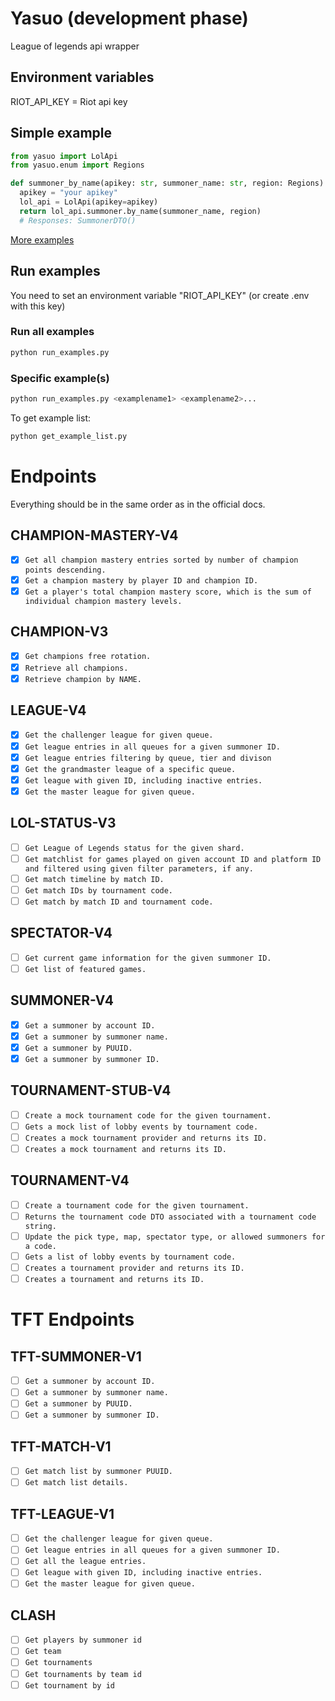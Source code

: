 # Yasuo (development phase)

League of legends api wrapper

## Environment variables

RIOT_API_KEY = Riot api key

## Simple example

```python
from yasuo import LolApi
from yasuo.enum import Regions

def summoner_by_name(apikey: str, summoner_name: str, region: Regions):
  apikey = "your apikey"
  lol_api = LolApi(apikey=apikey)
  return lol_api.summoner.by_name(summoner_name, region)
  # Responses: SummonerDTO()
```
[More examples](https://github.com/Sansossio/yasuo/tree/master/examples)

## Run examples

You need to set an environment variable "RIOT_API_KEY" (or create .env with this key)

### Run all examples
```sh
python run_examples.py
```

### Specific example(s)
```sh
python run_examples.py <examplename1> <examplename2>...
```

To get example list:
```sh
python get_example_list.py
```

# Endpoints 
Everything should be in the same order as in the official docs.
## CHAMPION-MASTERY-V4
- [x] `Get all champion mastery entries sorted by number of champion points descending.`
- [x] `Get a champion mastery by player ID and champion ID.`
- [x] `Get a player's total champion mastery score, which is the sum of individual champion mastery levels.`
## CHAMPION-V3
- [x] `Get champions free rotation.`
- [x] `Retrieve all champions.`
- [x] `Retrieve champion by NAME.`
## LEAGUE-V4
- [x] `Get the challenger league for given queue.`
- [x] `Get league entries in all queues for a given summoner ID.`
- [x] `Get league entries filtering by queue, tier and divison`
- [x] `Get the grandmaster league of a specific queue.`
- [x] `Get league with given ID, including inactive entries.`
- [x] `Get the master league for given queue.`
## LOL-STATUS-V3
- [ ] `Get League of Legends status for the given shard.`
- [ ] `Get matchlist for games played on given account ID and platform ID and filtered using given filter parameters, if any.`
- [ ] `Get match timeline by match ID.`
- [ ] `Get match IDs by tournament code.`
- [ ] `Get match by match ID and tournament code.`
## SPECTATOR-V4
- [ ] `Get current game information for the given summoner ID.`
- [ ] `Get list of featured games.`
## SUMMONER-V4
- [x] `Get a summoner by account ID.`
- [x] `Get a summoner by summoner name.`
- [x] `Get a summoner by PUUID.`
- [x] `Get a summoner by summoner ID.`
## TOURNAMENT-STUB-V4
- [ ] `Create a mock tournament code for the given tournament.`
- [ ] `Gets a mock list of lobby events by tournament code.`
- [ ] `Creates a mock tournament provider and returns its ID.`
- [ ] `Creates a mock tournament and returns its ID.`
## TOURNAMENT-V4
- [ ] `Create a tournament code for the given tournament.`
- [ ] `Returns the tournament code DTO associated with a tournament code string.`
- [ ] `Update the pick type, map, spectator type, or allowed summoners for a code.`
- [ ] `Gets a list of lobby events by tournament code.`
- [ ] `Creates a tournament provider and returns its ID.`
- [ ] `Creates a tournament and returns its ID.`

# TFT Endpoints
## TFT-SUMMONER-V1
- [ ] `Get a summoner by account ID.`
- [ ] `Get a summoner by summoner name.`
- [ ] `Get a summoner by PUUID.`
- [ ] `Get a summoner by summoner ID.`
## TFT-MATCH-V1
- [ ] `Get match list by summoner PUUID.`
- [ ] `Get match list details.`
## TFT-LEAGUE-V1
- [ ] `Get the challenger league for given queue.`
- [ ] `Get league entries in all queues for a given summoner ID.`
- [ ] `Get all the league entries.`
- [ ] `Get league with given ID, including inactive entries.`
- [ ] `Get the master league for given queue.`
## CLASH
- [ ] `Get players by summoner id`
- [ ] `Get team`
- [ ] `Get tournaments`
- [ ] `Get tournaments by team id`
- [ ] `Get tournament by id`
